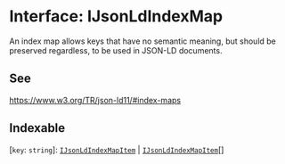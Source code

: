 # Interface: IJsonLdIndexMap

An index map allows keys that have no semantic meaning, but should be preserved regardless,
to be used in JSON-LD documents.

## See

https://www.w3.org/TR/json-ld11/#index-maps

## Indexable

\[`key`: `string`\]: [`IJsonLdIndexMapItem`](../type-aliases/IJsonLdIndexMapItem.md) \| [`IJsonLdIndexMapItem`](../type-aliases/IJsonLdIndexMapItem.md)[]
